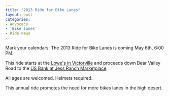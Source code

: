 ```yaml
---
title: "2013 Ride for Bike Lanes"
layout: post
categories:
- Advocacy
- 'Bike lanes'
- Ride news
---
```


Mark your calendars: The 2013 Ride for Bike Lanes is coming May 6th, 6:00 PM.

This ride starts at the [Lowe's in Victorville](https://maps.google.com/maps/ms?msid=215035994414614480742.0004da155a07ccfa77913&msa=0&ll=34.470014,-117.349927&spn=0.003202,0.002519&iwloc=0004da155c8b19985a966) and proceeds down Bear Valley Road to the [US Bank at Jess Ranch Marketplace](https://maps.google.com/maps/ms?msid=215035994414614480742.0004da155a07ccfa77913&msa=0&ll=34.470015,-117.245442&spn=0.003202,0.002519&iwloc=0004da155a09df709e94a).

All ages are welcomed. Helmets required.

This annual ride promotes the need for more bikes lanes in the high desert.